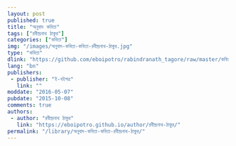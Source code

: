 ```yaml
---
layout: post
published: true
title: "অনুবাদ কবিতা"
tags: ["রবীন্দ্রনাথ ঠাকুর"]
categories: ["কবিতা"]
img: "/images/অনুবাদ-কবিতা-কবিতা-রবীন্দ্রনাথ-ঠাকুর.jpg"
type: "কবিতা"
dlink: "https://github.com/eboipotro/rabindranath_tagore/raw/master/কবিতা/অনুবাদ_কবিতা.epub"
lang: "bn"
publishers: 
 - publisher: "ই-বইপত্র"
   link: ""
moddate: "2016-05-07"
pubdate: "2015-10-08"
comments: true
authors: 
 - author: "রবীন্দ্রনাথ ঠাকুর"
   link: "https://eboipotro.github.io/author/রবীন্দ্রনাথ-ঠাকুর/"
permalink: "/library/অনুবাদ-কবিতা-কবিতা-রবীন্দ্রনাথ-ঠাকুর/"
---
```

